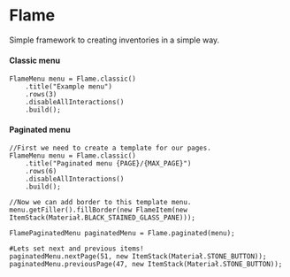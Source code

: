 # Flame
Simple framework to creating inventories in a simple way.

#### Classic menu
```
FlameMenu menu = Flame.classic()
    .title("Example menu")
    .rows(3)
    .disableAllInteractions()
    .build();
```

#### Paginated menu
```
//First we need to create a template for our pages.
FlameMenu menu = Flame.classic()
    .title("Paginated menu {PAGE}/{MAX_PAGE}")
    .rows(6)
    .disableAllInteractions()
    .build();

//Now we can add border to this template menu.
menu.getFiller().fillBorder(new FlameItem(new ItemStack(Materiał.BLACK_STAINED_GLASS_PANE)));

FlamePaginatedMenu paginatedMenu = Flame.paginated(menu);

#Lets set next and previous items!
paginatedMenu.nextPage(51, new ItemStack(Materiał.STONE_BUTTON));
paginatedMenu.previousPage(47, new ItemStack(Materiał.STONE_BUTTON));

```
